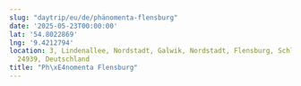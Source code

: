 ```yaml
---
slug: "daytrip/eu/de/phänomenta-flensburg"
date: '2025-05-23T00:00:00'
lat: '54.8022869'
lng: '9.4212794'
location: 3, Lindenallee, Nordstadt, Galwik, Nordstadt, Flensburg, Schleswig-Holstein,
  24939, Deutschland
title: "Ph\xE4nomenta Flensburg"
---
```



